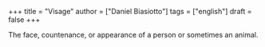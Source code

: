 +++
title = "Visage"
author = ["Daniel Biasiotto"]
tags = ["english"]
draft = false
+++

The face, countenance, or appearance of a person or sometimes an animal.
